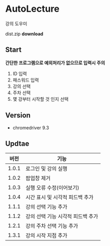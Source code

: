# AutoLecture
강의 도우미


dist.zip **download**


## Start
**간단한 프로그램으로 예외처리가 없으므로 입력시 주의**
1. ID 입력
2. 패스워드 입력
3. 강의 선택
4. 주차 선택
5. 몇 강부터 시작할 것 인지 선택


## Version
* chromedriver 9.3


## Updtae
|버전|기능|
|---|---|
|1.0.1|로그인 및 강의 실행|
|1.0.2|팝업창 제거|
|1.0.3|실행 오류 수정(이어보기)|
|1.0.4|시간 표시 및 시각적 피드백 추가|
|1.1.1|강의 선택 기능 추가|
|1.1.2|강의 선택 기능 시각적 피드백 추가|
|1.2.1|강의 주차 선택 기능 추가|
|1.3.1|강의 시작 지점 추가|
